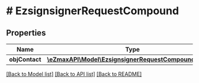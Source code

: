 # # EzsignsignerRequestCompound

## Properties

Name | Type | Description | Notes
------------ | ------------- | ------------- | -------------
**objContact** | [**\eZmaxAPI\Model\EzsignsignerRequestCompoundContact**](EzsignsignerRequestCompoundContact.md) |  | 

[[Back to Model list]](../../README.md#documentation-for-models) [[Back to API list]](../../README.md#documentation-for-api-endpoints) [[Back to README]](../../README.md)



